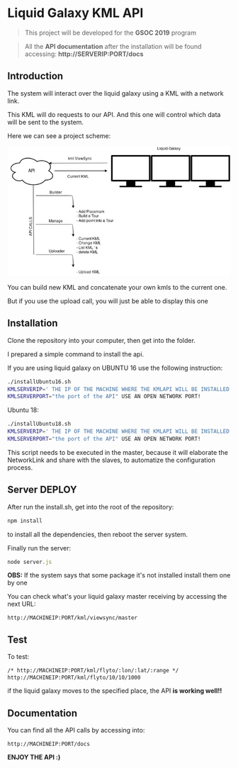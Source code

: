 # Liquid Galaxy KML API

> This project will be developed for the **GSOC 2019** program

> All the **API documentation** after the installation will be found accessing:
**http://SERVERIP:PORT/docs**

## Introduction

The system will interact over the liquid galaxy using a KML with a network link.

This KML will do requests to our API. And this one will control which data will be sent to the system.

Here we can see a project scheme:

![Project Definition](./docs/Definition.jpg)

You can build new KML and concatenate your own kmls to the current one.

But if you use the upload call, you will just be able to display this one

## Installation

Clone the repository into your computer, then get into the folder.


I prepared a simple command to install the api.

If you are using liquid galaxy on UBUNTU 16 use the following instruction:

```sh
./installUbuntu16.sh
KMLSERVERIP=' THE IP OF THE MACHINE WHERE THE KMLAPI WILL BE INSTALLED'
KMLSERVERPORT="the port of the API" USE AN OPEN NETWORK PORT!
```

Ubuntu 18:
```sh
./installUbuntu18.sh
KMLSERVERIP=' THE IP OF THE MACHINE WHERE THE KMLAPI WILL BE INSTALLED'
KMLSERVERPORT="the port of the API" USE AN OPEN NETWORK PORT!
```

This script needs to be executed in the master, because it will elaborate the NetworkLink and share with the slaves, to automatize the configuration process.


## Server DEPLOY

After run the install.sh, get into the root of the repository:

```bash
npm install
```
to install all the dependencies, then reboot the server system.

Finally run the server:

```js
node server.js
```
**OBS:** If the system says that some package it's not installed install them one by one

You can check what's your liquid galaxy master receiving by accessing the next URL:

```url
http://MACHINEIP:PORT/kml/viewsync/master
```

## Test

To test:
```url
/* http://MACHINEIP:PORT/kml/flyto/:lon/:lat/:range */
http://MACHINEIP:PORT/kml/flyto/10/10/1000
```
if the liquid galaxy moves to the specified place, the API **is working well!!**

## Documentation
You can find all the API calls by accessing into:
```url
http://MACHINEIP:PORT/docs
```
**ENJOY THE API :)**

